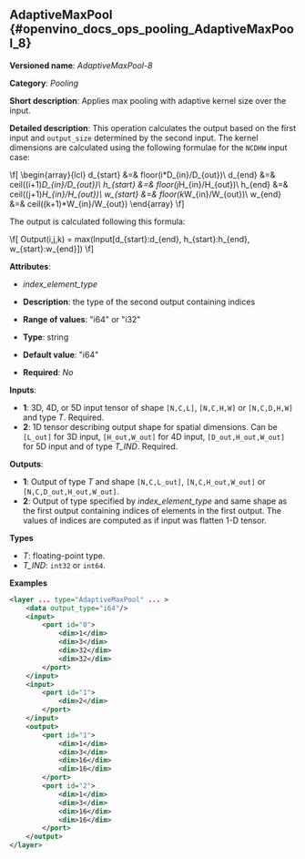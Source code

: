## AdaptiveMaxPool<a name="AdaptiveMaxPool"></a> {#openvino_docs_ops_pooling_AdaptiveMaxPool_8}

**Versioned name**: *AdaptiveMaxPool-8*

**Category**: *Pooling*

**Short description**: Applies max pooling with adaptive kernel size over the input.

**Detailed description**: This operation calculates the output based on the first input and `output_size` determined by the second input.
The kernel dimensions are calculated using the following formulae for the `NCDHW` input case:

\f[
\begin{array}{lcl}
d_{start} &=& floor(i*D_{in}/D_{out})\\
d_{end}   &=& ceil((i+1)*D_{in}/D_{out})\\
h_{start} &=& floor(j*H_{in}/H_{out})\\
h_{end}   &=& ceil((j+1)*H_{in}/H_{out})\\
w_{start} &=& floor(k*W_{in}/W_{out})\\
w_{end}   &=& ceil((k+1)*W_{in}/W_{out})
\end{array}
\f]

The output is calculated following this formula:

\f[
Output(i,j,k) = max(Input[d_{start}:d_{end}, h_{start}:h_{end}, w_{start}:w_{end}])
\f]

**Attributes**:

*   *index_element_type*

  * **Description**: the type of the second output containing indices
  * **Range of values**: "i64" or "i32"
  * **Type**: string
  * **Default value**: "i64"
  * **Required**: *No*

**Inputs**:

*   **1**: 3D, 4D, or 5D input tensor of shape `[N,C,L]`, `[N,C,H,W]` or `[N,C,D,H,W]` and type *T*. Required.
*   **2**: 1D tensor describing output shape for spatial dimensions. Can be `[L_out]` for 3D input, `[H_out,W_out]` for 4D input, `[D_out,H_out,W_out]` for 5D input and of type *T_IND*. Required.

**Outputs**:

*   **1**: Output of type *T* and shape `[N,C,L_out]`, `[N,C,H_out,W_out]` or `[N,C,D_out,H_out,W_out]`.
*   **2**: Output of type specified by *index_element_type* and same shape as the first output containing indices of elements in the first output. The values of indices are computed as if input was flatten 1-D tensor.

**Types**

*   *T*: floating-point type.
*   *T_IND*: `int32` or `int64`.

**Examples**

```xml
<layer ... type="AdaptiveMaxPool" ... >
    <data output_type="i64"/>
    <input> 
        <port id="0">
            <dim>1</dim>
            <dim>3</dim>
            <dim>32</dim>
            <dim>32</dim>
        </port>
    </input>
    <input> 
        <port id="1">
            <dim>2</dim>
        </port>
    </input>
    <output>
        <port id="1">
            <dim>1</dim>
            <dim>3</dim>
            <dim>16</dim>
            <dim>16</dim>
        </port>
        <port id="2">
            <dim>1</dim>
            <dim>3</dim>
            <dim>16</dim>
            <dim>16</dim>
        </port>
    </output>
</layer>
```

